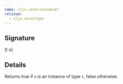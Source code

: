 ```yaml
---
name: cljs.core/instance?
related:
  - cljs.core/type
---
```


## Signature
[t o]


## Details

Returns true if `o` is an instance of type `t`, false otherwise.
